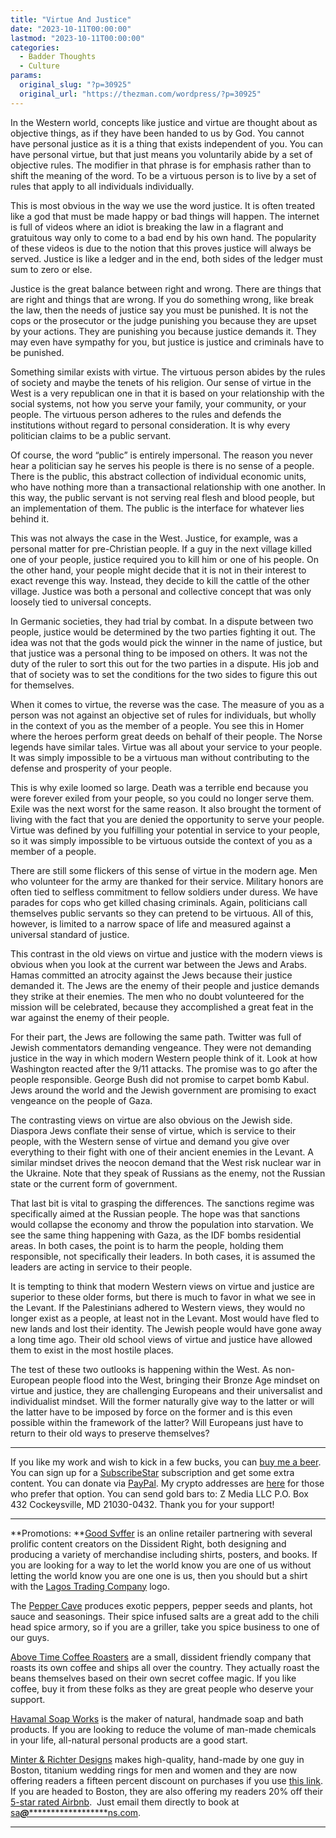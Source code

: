 ```yaml
---
title: "Virtue And Justice"
date: "2023-10-11T00:00:00"
lastmod: "2023-10-11T00:00:00"
categories:
  - Badder Thoughts
  - Culture
params:
  original_slug: "?p=30925"
  original_url: "https://thezman.com/wordpress/?p=30925"
---
```


In the Western world, concepts like justice and virtue are thought about
as objective things, as if they have been handed to us by God. You
cannot have personal justice as it is a thing that exists independent of
you. You can have personal virtue, but that just means you voluntarily
abide by a set of objective rules. The modifier in that phrase is for
emphasis rather than to shift the meaning of the word. To be a virtuous
person is to live by a set of rules that apply to all individuals
individually.

This is most obvious in the way we use the word justice. It is often
treated like a god that must be made happy or bad things will happen.
The internet is full of videos where an idiot is breaking the law in a
flagrant and gratuitous way only to come to a bad end by his own hand.
The popularity of these videos is due to the notion that this proves
justice will always be served. Justice is like a ledger and in the end,
both sides of the ledger must sum to zero or else.

Justice is the great balance between right and wrong. There are things
that are right and things that are wrong. If you do something wrong,
like break the law, then the needs of justice say you must be punished.
It is not the cops or the prosecutor or the judge punishing you because
they are upset by your actions. They are punishing you because justice
demands it. They may even have sympathy for you, but justice is justice
and criminals have to be punished.

Something similar exists with virtue. The virtuous person abides by the
rules of society and maybe the tenets of his religion. Our sense of
virtue in the West is a very republican one in that it is based on your
relationship with the social systems, not how you serve your family,
your community, or your people. The virtuous person adheres to the rules
and defends the institutions without regard to personal consideration.
It is why every politician claims to be a public servant.

Of course, the word “public” is entirely impersonal. The reason you
never hear a politician say he serves his people is there is no sense of
a people. There is the public, this abstract collection of individual
economic units, who have nothing more than a transactional relationship
with one another. In this way, the public servant is not serving real
flesh and blood people, but an implementation of them. The public is the
interface for whatever lies behind it.

This was not always the case in the West. Justice, for example, was a
personal matter for pre-Christian people. If a guy in the next village
killed one of your people, justice required you to kill him or one of
his people. On the other hand, your people might decide that it is not
in their interest to exact revenge this way. Instead, they decide to
kill the cattle of the other village. Justice was both a personal and
collective concept that was only loosely tied to universal concepts.

In Germanic societies, they had trial by combat. In a dispute between
two people, justice would be determined by the two parties fighting it
out. The idea was not that the gods would pick the winner in the name of
justice, but that justice was a personal thing to be imposed on others.
It was not the duty of the ruler to sort this out for the two parties in
a dispute. His job and that of society was to set the conditions for the
two sides to figure this out for themselves.

When it comes to virtue, the reverse was the case. The measure of you as
a person was not against an objective set of rules for individuals, but
wholly in the context of you as the member of a people. You see this in
Homer where the heroes perform great deeds on behalf of their people.
The Norse legends have similar tales. Virtue was all about your service
to your people. It was simply impossible to be a virtuous man without
contributing to the defense and prosperity of your people.

This is why exile loomed so large. Death was a terrible end because you
were forever exiled from your people, so you could no longer serve them.
Exile was the next worst for the same reason. It also brought the
torment of living with the fact that you are denied the opportunity to
serve your people. Virtue was defined by you fulfilling your potential
in service to your people, so it was simply impossible to be virtuous
outside the context of you as a member of a people.

There are still some flickers of this sense of virtue in the modern age.
Men who volunteer for the army are thanked for their service. Military
honors are often tied to selfless commitment to fellow soldiers under
duress. We have parades for cops who get killed chasing criminals.
Again, politicians call themselves public servants so they can pretend
to be virtuous. All of this, however, is limited to a narrow space of
life and measured against a universal standard of justice.

This contrast in the old views on virtue and justice with the modern
views is obvious when you look at the current war between the Jews and
Arabs. Hamas committed an atrocity against the Jews because their
justice demanded it. The Jews are the enemy of their people and justice
demands they strike at their enemies. The men who no doubt volunteered
for the mission will be celebrated, because they accomplished a great
feat in the war against the enemy of their people.

For their part, the Jews are following the same path. Twitter was full
of Jewish commentators demanding vengeance. They were not demanding
justice in the way in which modern Western people think of it. Look at
how Washington reacted after the 9/11 attacks. The promise was to go
after the people responsible. George Bush did not promise to carpet bomb
Kabul. Jews around the world and the Jewish government are promising to
exact vengeance on the people of Gaza.

The contrasting views on virtue are also obvious on the Jewish side.
Diaspora Jews conflate their sense of virtue, which is service to their
people, with the Western sense of virtue and demand you give over
everything to their fight with one of their ancient enemies in the
Levant. A similar mindset drives the neocon demand that the West risk
nuclear war in the Ukraine. Note that they speak of Russians as the
enemy, not the Russian state or the current form of government.

That last bit is vital to grasping the differences. The sanctions regime
was specifically aimed at the Russian people. The hope was that
sanctions would collapse the economy and throw the population into
starvation. We see the same thing happening with Gaza, as the IDF bombs
residential areas. In both cases, the point is to harm the people,
holding them responsible, not specifically their leaders. In both cases,
it is assumed the leaders are acting in service to their people.

It is tempting to think that modern Western views on virtue and justice
are superior to these older forms, but there is much to favor in what we
see in the Levant. If the Palestinians adhered to Western views, they
would no longer exist as a people, at least not in the Levant. Most
would have fled to new lands and lost their identity. The Jewish people
would have gone away a long time ago. Their old school views of virtue
and justice have allowed them to exist in the most hostile places.

The test of these two outlooks is happening within the West. As
non-European people flood into the West, bringing their Bronze Age
mindset on virtue and justice, they are challenging Europeans and their
universalist and individualist mindset. Will the former naturally give
way to the latter or will the latter have to be imposed by force on the
former and is this even possible within the framework of the latter?
Will Europeans just have to return to their old ways to preserve
themselves?

------------------------------------------------------------------------

If you like my work and wish to kick in a few bucks, you can
<a href="https://www.buymeacoffee.com/mujolulu" rel="noopener"
target="_blank">buy me a beer</a>. You can sign up for a
<a href="https://www.subscribestar.com/the-z-blog" rel="noopener"
target="_blank">SubscribeStar</a> subscription and get some extra
content. You can donate via <a
href="https://www.paypal.com/donate/?cmd=_s-xclick&amp;hosted_button_id=UDAS2Q8JYA6CN&amp;source=url"
rel="noopener" target="_blank">PayPal</a>. My crypto addresses are
<a href="https://thezman.com/wordpress/?page_id=22713" rel="noopener"
target="_blank">here</a> for those who prefer that option. You can send
gold bars to: Z Media LLC P.O. Box 432 Cockeysville, MD 21030-0432.
Thank you for your support!

------------------------------------------------------------------------

**Promotions: **<a href="https://goodsvffer.com/" rel="noopener" target="_blank">Good
Svffer</a> is an online retailer partnering with several prolific
content creators on the Dissident Right, both designing and producing a
variety of merchandise including shirts, posters, and books. If you are
looking for a way to let the world know you are one of us without
letting the world know you are one one is us, then you should but a
shirt with the
<a href="https://goodsvffer.com/products/lagos-trading-company"
rel="noopener" target="_blank">Lagos Trading Company</a> logo.

The <a href="https://peppercave.com/shop/ols/products" rel="noopener"
target="_blank">Pepper Cave</a> produces exotic peppers, pepper seeds
and plants, hot sauce and seasonings. Their spice infused salts are a
great add to the chili head spice armory, so if you are a griller, take
you spice business to one of our guys.

<a href="https://abovetimecoffee.com/" rel="noopener"
target="_blank">Above Time Coffee Roasters</a> are a small, dissident
friendly company that roasts its own coffee and ships all over the
country. They actually roast the beans themselves based on their own
secret coffee magic. If you like coffee, buy it from these folks as they
are great people who deserve your support.

<a href="https://havamalsoapworks.com/" rel="noopener"
target="_blank">Havamal Soap Works</a> is the maker of natural, handmade
soap and bath products. If you are looking to reduce the volume of
man-made chemicals in your life, all-natural personal products are a
good start.

<a href="https://www.minterandrichterdesigns.com/"
rel="noreferrer nofollow noopener" target="_blank">Minter &amp; Richter
Designs</a> makes high-quality, hand-made by one guy in Boston, titanium
wedding rings for men and women and they are now offering readers a
fifteen percent discount on purchases if you use
<a href="https://www.minterandrichterdesigns.com/discount/ZMAN"
rel="noreferrer nofollow noopener" target="_blank">this link</a>.
<span class="highlight"><span class="colour"><span class="font"><span class="size">If
you are headed to Boston, they are also offering my readers 20% off
their <a
href="https://www.airbnb.com/users/7988017/listings?user_id=7988017&amp;s=3"
rel="noopener noreferrer" target="_blank">5-star rated Airbnb</a>.  Just
email them directly to book at
<a href="mailto:sa***@*********************ns.com"
data-original-string="D0NRVMvKU7gLzmsuOVVWGg==cb7fY3qc5YAvazGLczizA7nAsxP4dEXhOxarzVK22VTemROSd/MVCwSQ9hSVen9KLJI"><span
class="apbct-email-encoder"
data-original-string="YIswvsupPksFlQgc2MDjMw==cb72c5W6xC9sLlBuswVnMgDrk97uI2q+vnIu+h32tBPH66S+ghbro9cYaeHJZO2w/7s"
title="This contact has been encoded by Anti-Spam by CleanTalk. Click to decode. To finish the decoding make sure that JavaScript is enabled in your browser.">sa<span
class="apbct-blur">***</span>@<span
class="apbct-blur">*********************</span>ns.com</span></a>.</span></span></span></span>

------------------------------------------------------------------------
